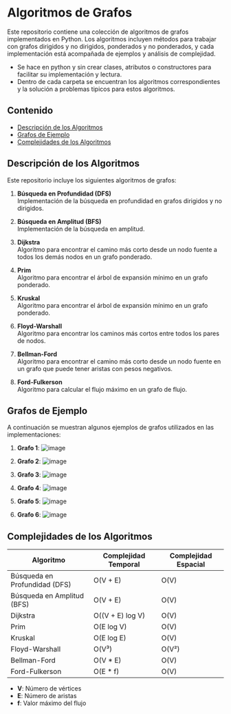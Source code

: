 # Algoritmos de Grafos

Este repositorio contiene una colección de algoritmos de grafos implementados en Python. Los algoritmos incluyen métodos para trabajar con grafos dirigidos y no dirigidos, ponderados y no ponderados, y cada implementación está acompañada de ejemplos y análisis de complejidad.
- Se hace en python y sin crear clases, atributos o constructores para facilitar su implementación y lectura.
- Dentro de cada carpeta se encuentran los algoritmos correspondientes y la solución a problemas tipicos para estos algoritmos.

## Contenido

- [Descripción de los Algoritmos](#descripción-de-los-algoritmos)
- [Grafos de Ejemplo](#grafos-de-ejemplo)
- [Complejidades de los Algoritmos](#complejidades-de-los-algoritmos)

## Descripción de los Algoritmos

Este repositorio incluye los siguientes algoritmos de grafos:

1. **Búsqueda en Profundidad (DFS)**  
   Implementación de la búsqueda en profundidad en grafos dirigidos y no dirigidos.

2. **Búsqueda en Amplitud (BFS)**  
   Implementación de la búsqueda en amplitud.

3. **Dijkstra**  
   Algoritmo para encontrar el camino más corto desde un nodo fuente a todos los demás nodos en un grafo ponderado.

4. **Prim**  
   Algoritmo para encontrar el árbol de expansión mínimo en un grafo ponderado.

5. **Kruskal**  
   Algoritmo para encontrar el árbol de expansión mínimo en un grafo ponderado.

6. **Floyd-Warshall**  
   Algoritmo para encontrar los caminos más cortos entre todos los pares de nodos.

7. **Bellman-Ford**  
   Algoritmo para encontrar el camino más corto desde un nodo fuente en un grafo que puede tener aristas con pesos negativos.
8. **Ford-Fulkerson**  
   Algoritmo para calcular el flujo máximo en un grafo de flujo.

## Grafos de Ejemplo

A continuación se muestran algunos ejemplos de grafos utilizados en las implementaciones:

1. **Grafo 1**:
   ![image](https://github.com/user-attachments/assets/9eb93a1c-ce80-43a4-9a46-ac53fc5ef49e)

2. **Grafo 2**:
   ![image](https://github.com/user-attachments/assets/9eb93a1c-ce80-43a4-9a46-ac53fc5ef49e)

3. **Grafo 3**:
   ![image](https://github.com/user-attachments/assets/9eb93a1c-ce80-43a4-9a46-ac53fc5ef49e)

4. **Grafo 4**:
   ![image](https://github.com/user-attachments/assets/9eb93a1c-ce80-43a4-9a46-ac53fc5ef49e)

5. **Grafo 5**:
   ![image](https://github.com/user-attachments/assets/9eb93a1c-ce80-43a4-9a46-ac53fc5ef49e)

6. **Grafo 6**:
   ![image](https://github.com/user-attachments/assets/9eb93a1c-ce80-43a4-9a46-ac53fc5ef49e)


## Complejidades de los Algoritmos

| Algoritmo         | Complejidad Temporal          | Complejidad Espacial   |
|--------------------|-------------------------------|-------------------------|
| Búsqueda en Profundidad (DFS) | O(V + E)                       | O(V)                    |
| Búsqueda en Amplitud (BFS)    | O(V + E)                       | O(V)                    |
| Dijkstra                     | O((V + E) log V)               | O(V)                    |
| Prim                         | O(E log V)                     | O(V)                    |
| Kruskal                      | O(E log E)                     | O(V)                    |
| Floyd-Warshall               | O(V³)                          | O(V²)                   |
| Bellman-Ford                 | O(V * E)                       | O(V)                    |
| Ford-Fulkerson               | O(E * f)                       | O(V)                    |

- **V**: Número de vértices
- **E**: Número de aristas
- **f**: Valor máximo del flujo
